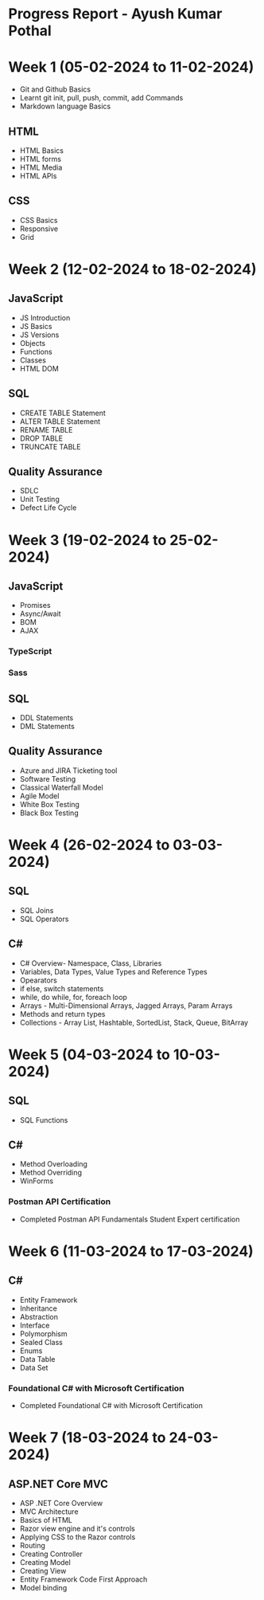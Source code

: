 # Progress Report - Ayush Kumar Pothal

# Week 1 (05-02-2024 to 11-02-2024)
- Git and Github Basics
- Learnt git init, pull, push, commit, add Commands
- Markdown language Basics
## HTML
- HTML Basics
- HTML forms
- HTML Media
- HTML APIs
## CSS
- CSS Basics
- Responsive
- Grid

# Week 2 (12-02-2024 to 18-02-2024)

## JavaScript
- JS Introduction
- JS Basics
- JS Versions
- Objects
- Functions
- Classes
- HTML DOM
## SQL
- CREATE TABLE Statement
- ALTER TABLE Statement
- RENAME TABLE
- DROP TABLE
- TRUNCATE TABLE
## Quality Assurance
- SDLC
- Unit Testing
- Defect Life Cycle

# Week 3 (19-02-2024 to 25-02-2024)

## JavaScript
- Promises
- Async/Await
- BOM
- AJAX
### TypeScript
### Sass
## SQL
- DDL Statements
- DML Statements
## Quality Assurance
- Azure and JIRA Ticketing tool
- Software Testing
- Classical Waterfall Model
- Agile Model
- White Box Testing
- Black Box Testing

# Week 4 (26-02-2024 to 03-03-2024)

## SQL
- SQL Joins
- SQL Operators
## C#
- C# Overview- Namespace, Class, Libraries
- Variables, Data Types, Value Types and Reference Types
- Opearators
- if else, switch statements
- while, do while, for, foreach loop
- Arrays - Multi-Dimensional Arrays, Jagged Arrays, Param Arrays
- Methods and return types
- Collections - Array List, Hashtable, SortedList, Stack, Queue, BitArray

# Week 5 (04-03-2024 to 10-03-2024)

## SQL
- SQL Functions
## C#
- Method Overloading
- Method Overriding
- WinForms
### Postman API Certification
- Completed Postman API Fundamentals Student Expert certification

# Week 6 (11-03-2024 to 17-03-2024)

## C#
- Entity Framework
- Inheritance
- Abstraction
- Interface
- Polymorphism
- Sealed Class
- Enums
- Data Table
- Data Set
### Foundational C# with Microsoft Certification
- Completed Foundational C# with Microsoft Certification

# Week 7 (18-03-2024 to 24-03-2024)

## ASP.NET Core MVC
- ASP .NET Core Overview
- MVC Architecture
- Basics of HTML
- Razor view engine and it's controls
- Applying CSS to the Razor controls
-	Routing
-	Creating Controller
-	Creating Model
-	Creating View
-	Entity Framework Code First Approach
-	Model binding

